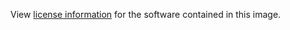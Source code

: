 View [license information](https://github.com/monicahq/monica/blob/main/LICENSE) for the software contained in this image.
